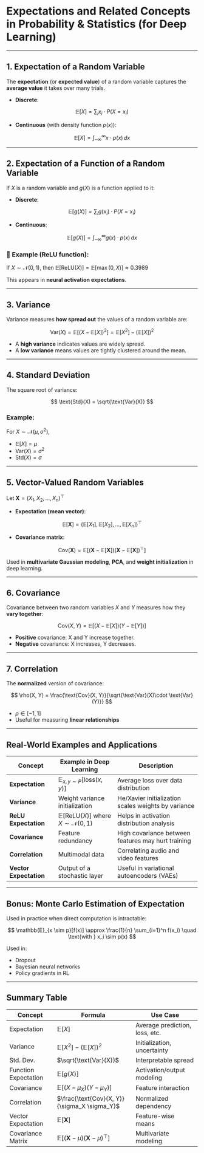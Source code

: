 # **Expectations and Related Concepts in Probability & Statistics (for Deep Learning)**

---

## **1. Expectation of a Random Variable**

The **expectation** (or **expected value**) of a random variable captures the **average value** it takes over many trials.

* **Discrete**:

$$
\mathbb{E}[X] = \sum_{i} x_i \cdot P(X = x_i)
$$

* **Continuous** (with density function $`p(x)`$):

$$
\mathbb{E}[X] = \int_{-\infty}^{\infty} x \cdot p(x)\,dx
$$

---

## **2. Expectation of a Function of a Random Variable**

If $X$ is a random variable and $`g(X)`$ is a function applied to it:

* **Discrete**:

$$
\mathbb{E}[g(X)] = \sum_{i} g(x_i) \cdot P(X = x_i)
$$

* **Continuous**:

$$
\mathbb{E}[g(X)] = \int_{-\infty}^{\infty} g(x) \cdot p(x)\,dx
$$

### 🔹 Example (ReLU function):

If $`X \sim \mathcal{N}(0, 1)`$, then $`\mathbb{E}[\text{ReLU}(X)] = \mathbb{E}[\max(0, X)] \approx 0.3989`$

This appears in **neural activation expectations**.

---

## **3. Variance**

Variance measures **how spread out** the values of a random variable are:

$$
\text{Var}(X) = \mathbb{E}[(X - \mathbb{E}[X])^2] = \mathbb{E}[X^2] - (\mathbb{E}[X])^2
$$

* A **high variance** indicates values are widely spread.
* A **low variance** means values are tightly clustered around the mean.

---

## **4. Standard Deviation**

The square root of variance:

$$
\text{Std}(X) = \sqrt{\text{Var}(X)}
$$

###  Example:

For $`X \sim \mathcal{N}(\mu, \sigma^2)`$,

* $`\mathbb{E}[X] = \mu`$
* $`\text{Var}(X) = \sigma^2`$
* $`\text{Std}(X) = \sigma`$

---

## **5. Vector-Valued Random Variables**

Let $`\mathbf{X} = (X_1, X_2, \dots, X_n)^\top`$

* **Expectation (mean vector)**:

$$
\mathbb{E}[\mathbf{X}] = (\mathbb{E}[X_1], \mathbb{E}[X_2], \dots, \mathbb{E}[X_n])^\top
$$

* **Covariance matrix**:

$$
\text{Cov}(\mathbf{X}) = \mathbb{E}[(\mathbf{X} - \mathbb{E}[\mathbf{X}])(\mathbf{X} - \mathbb{E}[\mathbf{X}])^\top]
$$

Used in **multivariate Gaussian modeling**, **PCA**, and **weight initialization** in deep learning.

---

## **6. Covariance**

Covariance between two random variables $X$ and $Y$ measures how they **vary together**:

$$
\text{Cov}(X, Y) = \mathbb{E}[(X - \mathbb{E}[X])(Y - \mathbb{E}[Y])]
$$

* **Positive** covariance: X and Y increase together.
* **Negative** covariance: X increases, Y decreases.

---

## **7. Correlation**

The **normalized** version of covariance:

$$
\rho(X, Y) = \frac{\text{Cov}(X, Y)}{\sqrt{\text{Var}(X)\cdot \text{Var}(Y)}}
$$

* $`\rho \in [-1, 1]`$
* Useful for measuring **linear relationships**

---

## **Real-World Examples and Applications**

| Concept                | Example in Deep Learning                                     | Description                                         |
| ---------------------- | ------------------------------------------------------------ | --------------------------------------------------- |
| **Expectation**        | $`\mathbb{E}_{x,y \sim P}[ \text{loss}(x, y) ]`$               | Average loss over data distribution                 |
| **Variance**           | Weight variance initialization                               | He/Xavier initialization scales weights by variance |
| **ReLU Expectation**   | $`\mathbb{E}[\text{ReLU}(X)]`$ where $`X \sim \mathcal{N}(0,1)`$ | Helps in activation distribution analysis           |
| **Covariance**         | Feature redundancy                                           | High covariance between features may hurt training  |
| **Correlation**        | Multimodal data                                              | Correlating audio and video features                |
| **Vector Expectation** | Output of a stochastic layer                                 | Useful in variational autoencoders (VAEs)           |

---

## **Bonus: Monte Carlo Estimation of Expectation**

Used in practice when direct computation is intractable:

$$
\mathbb{E}_{x \sim p}[f(x)] \approx \frac{1}{n} \sum_{i=1}^n f(x_i)
\quad \text{with } x_i \sim p(x)
$$

Used in:

* Dropout
* Bayesian neural networks
* Policy gradients in RL

---

## **Summary Table**

| Concept              | Formula                                                 | Use Case                       |
| -------------------- | ------------------------------------------------------- | ------------------------------ |
| Expectation          | $`\mathbb{E}[X]`$                                         | Average prediction, loss, etc. |
| Variance             | $`\mathbb{E}[X^2] - (\mathbb{E}[X])^2`$                   | Initialization, uncertainty    |
| Std. Dev.            | $`\sqrt{\text{Var}(X)}`$                                  | Interpretable spread           |
| Function Expectation | $`\mathbb{E}[g(X)]`$                                      | Activation/output modeling     |
| Covariance           | $`\mathbb{E}[(X - \mu_X)(Y - \mu_Y)]`$                    | Feature interaction            |
| Correlation          | $`\frac{\text{Cov}(X, Y)}{\sigma_X \sigma_Y}`$            | Normalized dependency          |
| Vector Expectation   | $`\mathbb{E}[\mathbf{X}]`$                                | Feature-wise means             |
| Covariance Matrix    | $`\mathbb{E}[(\mathbf{X} - \mu)(\mathbf{X} - \mu)^\top]`$ | Multivariate modeling          |


